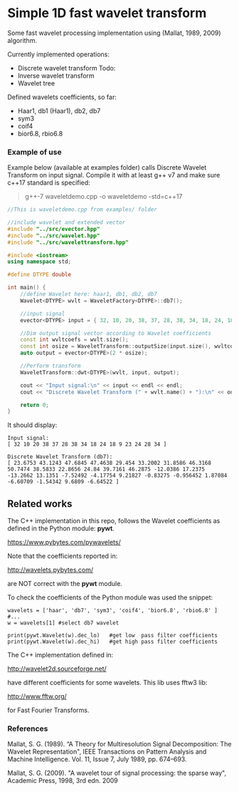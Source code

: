 # Simple 1D fast wavelet transform
Some fast wavelet processing implementation using (Mallat, 1989, 2009) algorithm.

Currently implemented operations:
- Discrete wavelet transform
Todo:
- Inverse wavelet transform
- Wavelet tree

Defined wavelets coefficients, so far:
- Haar1, db1 (Haar1), db2, db7
- sym3
- coif4
- bior6.8, rbio6.8

### Example of use
Example below (available at examples folder) calls Discrete Wavelet Transform on input signal.
Compile it with at least g++ v7 and make sure c++17 standard is specified:

> g++-7 waveletdemo.cpp -o waveletdemo -std=c++17

```c++
//This is waveletdemo.cpp from examples/ folder

//include wavelet and extended vector
#include "../src/evector.hpp"
#include "../src/wavelet.hpp"
#include "../src/wavelettransform.hpp"

#include <iostream>
using namespace std;

#define DTYPE double

int main() {
	//define Wavelet here: haar1, db1, db2, db7
	Wavelet<DTYPE> wvlt = WaveletFactory<DTYPE>::db7();

	//input signal
	evector<DTYPE> input = { 32, 10, 20, 38, 37, 28, 38, 34, 18, 24, 18, 9, 23, 24, 28, 34 };

	//Dim output signal vector according to Wavelet coefficients
	const int wvltcoefs = wvlt.size();
	const int osize = WaveletTransform::outputSize(input.size(), wvltcoefs);
	auto output = evector<DTYPE>(2 * osize);

	//Perform transform
	WaveletTransform::dwt<DTYPE>(wvlt, input, output);

	cout << "Input signal:\n" << input << endl << endl;
	cout << "Discrete Wavelet Transform (" + wvlt.name() + "):\n" << output << endl;

	return 0;
}
```

It should display:

```
Input signal:
[ 32 10 20 38 37 28 38 34 18 24 18 9 23 24 28 34 ]

Discrete Wavelet Transform (db7):
[ 23.6753 43.1243 47.6845 47.4638 29.454 33.2002 31.8586 46.3168 50.7474 38.5833 22.8656 24.84 39.7161 46.2875 -12.0386 17.2375 -13.2662 13.1351 -7.52492 -4.17754 9.21827 -0.83275 -0.956452 1.87084 -6.60709 -1.54342 9.6809 -6.64522 ]
```

## Related works
The C++ implementation in this repo, follows the Wavelet coefficients as defined in the Python module: **pywt**.

https://www.pybytes.com/pywavelets/

Note that the coefficients reported in:

http://wavelets.pybytes.com/

are NOT correct with the **pywt** module.

To check the coefficients of the Python module was used the snippet:

```
wavelets = ['haar', 'db7', 'sym3', 'coif4', 'bior6.8', 'rbio6.8' ]  #...
w = wavelets[1] #select db7 wavelet

print(pywt.Wavelet(w).dec_lo)   #get low  pass filter coefficients
print(pywt.Wavelet(w).dec_hi)   #get high pass filter coefficients
```

The C++ implementation defined in:

http://wavelet2d.sourceforge.net/

have different coefficients for some wavelets.
This lib uses fftw3 lib:

http://www.fftw.org/

for Fast Fourier Transforms.

### References
Mallat, S. G. (1989). “A Theory for Multiresolution Signal Decomposition: The Wavelet Representation", IEEE Transactions on Pattern Analysis and Machine Intelligence. Vol. 11, Issue 7, July 1989, pp. 674–693.

Mallat, S. G. (2009). "A wavelet tour of signal processing: the sparse way", Academic Press, 1998, 3rd edn. 2009


